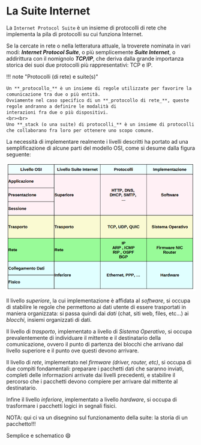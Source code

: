 # La Suite Internet


La `Internet Protocol Suite` è un insieme di protocolli di rete che implementa la pila di protocolli su cui funziona Internet. 

Se la cercate in rete o nella letteratura attuale, la troverete nominata in vari modi: ***Internet Protocol Suite***, o più semplicemente ***Suite Internet***, 
o addirittura con il nomignolo ***TCP/IP***, che deriva dalla grande importanza storica 
dei suoi due protocolli più rappresentativi: TCP e IP.

!!! note "Protocolli (di rete) e suite(s)"

    Un **_protocollo_** è un insieme di regole utilizzate per favorire la comunicazione tra due o più entità. 
    Ovviamente nel caso specifico di un **_protocollo di rete_**, queste regole andranno a definire le modalità di
    interazioni fra due o più dispositivi.
    <br><br>
    Uno **_stack (o una suite) di protocolli_** è un insieme di protocolli che collaborano fra loro per ottenere uno scopo comune.

La necessità di implementare realmente i livelli descritti ha portato ad una semplificazione di alcune parti del modello OSI, come si desume dalla figura seguente:

![Confronto fra OSI e TCP/IP](images/OSI_vs_TCPIP.png)


Il livello *superiore*, la cui implementazione è affidata al *software*, si occupa di stabilire le regole che permettono ai dati utente di essere trasportati
in maniera organizzata: si passa quindi dai *dati* (chat, siti web, files, etc...) ai *blocchi*, insiemi organizzati di dati.

Il livello di *trasporto*, implementato a livello di *Sistema Operativo*, si occupa prevalentemente di individuare il mittente e il destinatario della comunicazione, ovvero
il punto di partenza dei blocchi che arrivano dal livello superiore e il punto ove questi devono arrivare.

Il livello di *rete*, implementato nel *firmware (driver, router, etc)*, si occupa di due compiti fondamentali: preparare i pacchetti dati che saranno inviati, completi delle informazioni arrivate dai livelli precedenti,
e stabilire il percorso che i pacchetti devono compiere per arrivare dal mittente al destinatario.

Infine il livello *inferiore*, implementato a livello *hardware*, si occupa di trasformare i pacchetti logici in segnali fisici.

NOTA: qui ci va un disegnino sul funzionamento della suite: la storia di un pacchetto!!!

Semplice e schematico :smile:
